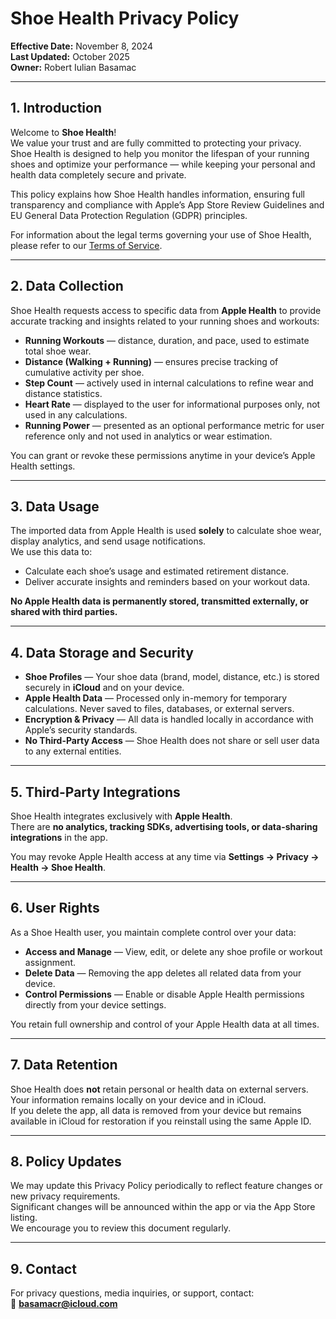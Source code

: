# Shoe Health Privacy Policy

**Effective Date:** November 8, 2024  
**Last Updated:** October 2025  
**Owner:** Robert Iulian Basamac

---

## 1. Introduction

Welcome to **Shoe Health**!  
We value your trust and are fully committed to protecting your privacy.  
Shoe Health is designed to help you monitor the lifespan of your running shoes and optimize your performance — while keeping your personal and health data completely secure and private.

This policy explains how Shoe Health handles information, ensuring full transparency and compliance with Apple’s App Store Review Guidelines and EU General Data Protection Regulation (GDPR) principles.

For information about the legal terms governing your use of Shoe Health, please refer to our [Terms of Service](TERMS_OF_SERVICE.md).

---

## 2. Data Collection

Shoe Health requests access to specific data from **Apple Health** to provide accurate tracking and insights related to your running shoes and workouts:

- **Running Workouts** — distance, duration, and pace, used to estimate total shoe wear.  
- **Distance (Walking + Running)** — ensures precise tracking of cumulative activity per shoe.  
- **Step Count** — actively used in internal calculations to refine wear and distance statistics.  
- **Heart Rate** — displayed to the user for informational purposes only, not used in any calculations.  
- **Running Power** — presented as an optional performance metric for user reference only and not used in analytics or wear estimation.

You can grant or revoke these permissions anytime in your device’s Apple Health settings.

---

## 3. Data Usage

The imported data from Apple Health is used **solely** to calculate shoe wear, display analytics, and send usage notifications.  
We use this data to:
- Calculate each shoe’s usage and estimated retirement distance.  
- Deliver accurate insights and reminders based on your workout data.

**No Apple Health data is permanently stored, transmitted externally, or shared with third parties.**

---

## 4. Data Storage and Security

- **Shoe Profiles** — Your shoe data (brand, model, distance, etc.) is stored securely in **iCloud** and on your device.  
- **Apple Health Data** — Processed only in-memory for temporary calculations. Never saved to files, databases, or external servers.  
- **Encryption & Privacy** — All data is handled locally in accordance with Apple’s security standards.  
- **No Third-Party Access** — Shoe Health does not share or sell user data to any external entities.

---

## 5. Third-Party Integrations

Shoe Health integrates exclusively with **Apple Health**.  
There are **no analytics, tracking SDKs, advertising tools, or data-sharing integrations** in the app.

You may revoke Apple Health access at any time via **Settings → Privacy → Health → Shoe Health**.

---

## 6. User Rights

As a Shoe Health user, you maintain complete control over your data:

- **Access and Manage** — View, edit, or delete any shoe profile or workout assignment.  
- **Delete Data** — Removing the app deletes all related data from your device.  
- **Control Permissions** — Enable or disable Apple Health permissions directly from your device settings.  

You retain full ownership and control of your Apple Health data at all times.

---

## 7. Data Retention

Shoe Health does **not** retain personal or health data on external servers.  
Your information remains locally on your device and in iCloud.  
If you delete the app, all data is removed from your device but remains available in iCloud for restoration if you reinstall using the same Apple ID.

---

## 8. Policy Updates

We may update this Privacy Policy periodically to reflect feature changes or new privacy requirements.  
Significant changes will be announced within the app or via the App Store listing.  
We encourage you to review this document regularly.

---

## 9. Contact

For privacy questions, media inquiries, or support, contact:  
📧 **basamacr@icloud.com**
